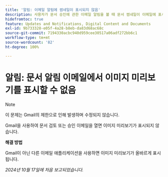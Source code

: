 ```yaml
---
title: '알림: 이메일 알림에 썸네일이 표시되지 않음'
description: 사용자가 문서 승인에 관한 이메일 알림을 볼 때 문서 썸네일이 이메일에 표시되지 않습니다.
hidefromtoc: true
feature: Updates and Notifications, Digital Content and Documents
exl-id: 9b733328-e05f-4a28-b8eb-da83d68ac68c
source-git-commit: 7194330acbc940d959cee30517a06adf272bb6c1
workflow-type: tm+mt
source-wordcount: '82'
ht-degree: 100%

---
```


# 알림: 문서 알림 이메일에서 이미지 미리보기를 표시할 수 없음

>[!NOTE]
>
>이 문제는 Gmail의 제한으로 인해 발생하며 수정되지 않습니다.

Gmail을 사용하여 문서 검토 또는 승인 이메일을 열면 이미지 미리보기가 표시되지 않습니다.

**해결 방법**

Gmail이 아닌 다른 이메일 애플리케이션을 사용하면 이미지 미리보기가 올바르게 표시됩니다.

_2024년 10월 17일에 처음 보고되었습니다._
